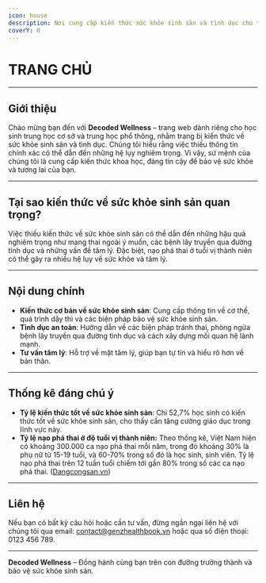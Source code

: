 ```yaml
---
icon: house
description: Nơi cung cấp kiến thức sức khỏe sinh sản và tình dục cho thế hệ trẻ
coverY: 0
---
```


# TRANG CHỦ

***

## Giới thiệu

Chào mừng bạn đến với **Decoded Wellness** – trang web dành riêng cho học sinh trung học cơ sở và trung học phổ thông, nhằm trang bị kiến thức về sức khỏe sinh sản và tình dục. Chúng tôi hiểu rằng việc thiếu thông tin chính xác có thể dẫn đến những hệ lụy nghiêm trọng. Vì vậy, sứ mệnh của chúng tôi là cung cấp kiến thức khoa học, đáng tin cậy để bảo vệ sức khỏe và tương lai của bạn.

***

## Tại sao kiến thức về sức khỏe sinh sản quan trọng?

Việc thiếu kiến thức về sức khỏe sinh sản có thể dẫn đến những hậu quả nghiêm trọng như mang thai ngoài ý muốn, các bệnh lây truyền qua đường tình dục và những vấn đề tâm lý. Đặc biệt, nạo phá thai ở tuổi vị thành niên có thể gây ra nhiều hệ lụy về sức khỏe và tâm lý.&#x20;

***

## Nội dung chính

* **Kiến thức cơ bản về sức khỏe sinh sản**: Cung cấp thông tin về cơ thể, quá trình dậy thì và các biện pháp bảo vệ sức khỏe sinh sản.
* **Tình dục an toàn**: Hướng dẫn về các biện pháp tránh thai, phòng ngừa bệnh lây truyền qua đường tình dục và cách xây dựng mối quan hệ lành mạnh.
* **Tư vấn tâm lý**: Hỗ trợ về mặt tâm lý, giúp bạn tự tin và hiểu rõ hơn về bản thân.

***

## Thống kê đáng chú ý

* **Tỷ lệ kiến thức tốt về sức khỏe sinh sản**: Chỉ 52,7% học sinh có kiến thức tốt về sức khỏe sinh sản, cho thấy cần tăng cường giáo dục trong lĩnh vực này.
* **Tỷ lệ nạo phá thai ở độ tuổi vị thành niên:** Theo thống kê, Việt Nam hiện có khoảng 300.000 ca nạo phá thai mỗi năm, trong đó khoảng 30% là phụ nữ từ 15-19 tuổi, và 60-70% trong số đó là học sinh, sinh viên. Tỷ lệ nạo phá thai trên 12 tuần tuổi chiếm tới gần 80% trong số các ca nạo phá thai. ([Dangcongsan.vn](https://dangcongsan.vn/xa-hoi/nhieu-he-luy-tu-viec-nao-pha-thai-o-tre-vi-thanh-nien-632566.html?utm_source=chatgpt.com))

***

## Liên hệ

Nếu bạn có bất kỳ câu hỏi hoặc cần tư vấn, đừng ngần ngại liên hệ với chúng tôi qua email: [contact@genzhealthbook.vn](mailto:contact@genzhealthbook.vn) hoặc qua số điện thoại: 0123 456 789.

***

**Decoded Wellness** – Đồng hành cùng bạn trên con đường trưởng thành và bảo vệ sức khỏe sinh sản.
